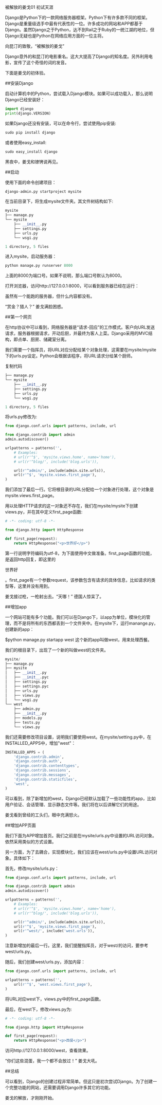 被解放的姜戈01 初试天涯

    
 

Django是Python下的一款网络服务器框架。Python下有许多款不同的框架。Django是重量级选手中最有代表性的一位。许多成功的网站和APP都基于Django。虽然Django之于Python，达不到Rail之于Ruby的一统江湖的地位，但Django无疑也是Python在网络应用方面的一位主将。

 



向昆汀的致敬，“被解放的姜戈”

 

Django意外的和昆汀的电影重名。这大大提高了Django的知名度。另外利用电影，宣传了这个奇怪的词的发音。

 

下面是姜戈的初体验。 

 

##安装Django

启动计算机中的Python，尝试载入Django模块。如果可以成功载入，那么说明Django已经安装好：
```python
import django
print(django.VERSION)
```

如果Django还没有安装，可以在命令行，尝试使用pip安装:
```python
sudo pip install django
```
或者使用easy_install:
```python
sudo easy_install django
``` 

黑夜中，姜戈和镣铐说再见。

 

##启动

使用下面的命令创建项目：
```python
django-admin.py startproject mysite
``` 

在当前目录下，将生成mysite文件夹。其文件树结构如下:

```python
mysite
├── manage.py
└── mysite
    ├── __init__.py
    ├── settings.py
    ├── urls.py
    └── wsgi.py

1 directory, 5 files
```
 

进入mysite，启动服务器：
```python
python manage.py runserver 8000
```
上面的8000为端口号。如果不说明，那么端口号默认为8000。

 

打开浏览器，访问http://127.0.0.1:8000，可以看到服务器已经在运行：



虽然有一个能跑的服务器，但什么内容都没有。

 

“赏金？猎人？” 姜戈满脸困惑。

 

##第一个网页

在http协议中可以看到，网络服务器是“请求-回应”的工作模式。客户向URL发送请求，服务器根据请求，开动后厨，并最终为客人上菜。Django采用的MVC结构，即点单、厨房、储藏室分离。

 

我们需要一个指挥员，将URL对应分配给某个对象处理，这需要在mysite/mysite下的urls.py设定。Python会根据该程序，将URL请求分给某个厨师。

复制代码
```python
├── manage.py
└── mysite
    ├── __init__.py
    ├── settings.py
    ├── urls.py
    └── wsgi.py

1 directory, 5 files
```
 

将urls.py修改为:

```python
from django.conf.urls import patterns, include, url

from django.contrib import admin
admin.autodiscover()

urlpatterns = patterns('',
    # Examples:
    # url(r'^$', 'mysite.views.home', name='home'),
    # url(r'^blog/', include('blog.urls')),

    url(r'^admin/', include(admin.site.urls)),
    url(r'^$', 'mysite.views.first_page'),
)
```
我们添加了最后一行。它将根目录的URL分配给一个对象进行处理，这个对象是mysite.views.first_page。

用以处理HTTP请求的这一对象还不存在，我们在mysite/mysite下创建views.py，并在其中定义first_page函数:
```python
# -*- coding: utf-8 -*-

from django.http import HttpResponse

def first_page(request):
    return HttpResponse("<p>世界好</p>")
```    
第一行说明字符编码为utf-8，为下面使用中文做准备。first_page函数的功能，是返回http回复，即这里的<p>世界好</p>。first_page有一个参数request，该参数包含有请求的具体信息，比如请求的类型等，这里并没有用到。

 


姜戈接过枪，一枪射出去。“天哪！” 德国人惊呆了。 

 

##增加app

一个网站可能有多个功能。我们可以在Django下，以app为单位，模块化的管理，而不是将所有的东西都丢到一个文件夹中。在mysite下，运行manange.py，创建新的app：

$python manage.py startapp west
这个新的app叫做west，用来处理西餐。

 

我们的根目录下，出现了一个新的叫做west的文件夹。

```python
mysite/
├── manage.py
├── mysite
│   ├── __init__.py
│   ├── __init__.pyc
│   ├── settings.py
│   ├── settings.pyc
│   ├── urls.py
│   ├── views.py
│   └── wsgi.py
└── west
    ├── admin.py
    ├── __init__.py
    ├── models.py
    ├── tests.py
    └── views.py
``` 

我们还需要修改项目设置，说明我们要使用west。在mysite/setting.py中，在INSTALLED_APPS中，增加"west"：

```python
INSTALLED_APPS = (
    'django.contrib.admin',
    'django.contrib.auth',
    'django.contrib.contenttypes',
    'django.contrib.sessions',
    'django.contrib.messages',
    'django.contrib.staticfiles',
    'west',
)
```
可以看到，除了新增加的west，Django已经默认加载了一些功能性的app，比如用户验证、会话管理、显示静态文件等。我们将在以后讲解它们的用途。

 

姜戈看到曾经的工头们，眼中充满怒火。

 

##增加APP页面

我们下面为APP增加首页。我们之前是在mysite/urls.py中设置的URL访问对象。依然采用类似的方式设置。

另一方面，为了去耦合，实现模块化，我们应该在west/urls.py中设置URL访问对象。具体如下：

 

首先，修改mysite/urls.py：

```python
from django.conf.urls import patterns, include, url

from django.contrib import admin
admin.autodiscover()

urlpatterns = patterns('',
    # Examples:
    # url(r'^$', 'mysite.views.home', name='home'),
    # url(r'^blog/', include('blog.urls')),

    url(r'^admin/', include(admin.site.urls)),
    url(r'^$', 'mysite.views.first_page'),
    url(r'^west/', include('west.urls')),
)
```
注意新增加的最后一行。这里，我们提醒指挥员，对于west/的访问，要参考west/urls.py。

 

随后，我们创建west/urls.py，添加内容：
```python
from django.conf.urls import patterns, include, url

urlpatterns = patterns('',
    url(r'^$', 'west.views.first_page'),
)
```
将URL对应west下，views.py中的first_page函数。

 

最后，在west下，修改views.py为:
```python
# -*- coding: utf-8 -*-

from django.http import HttpResponse

def first_page(request):
    return HttpResponse("<p>西餐</p>")
```
访问http://127.0.0.1:8000/west，查看效果。

 

“你们这些混蛋，我一个都不会放过！” 姜戈大吼。

 

##总结

可以看到，Django的创建过程非常简单。但这只是初次尝试Django。为了创建一个完整功能的网站，还需要调用Django许多其它的功能。

 

姜戈的解放，才刚刚开始。
